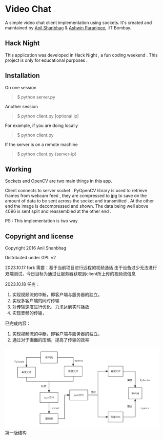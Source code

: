 Video Chat
=================

A simple video chat client implementation using sockets. 
It's created and maintained by [Anil Shanbhag](http://github.com/anilshanbhag) & [Ashwin Paranjpee](http://www.cse.iitb.ac.in/~ashwinp), IIT Bombay.


Hack Night
-----------
This application was developed in Hack Night , a fun coding weekend . This project is only for educational purposes .


Installation
----------
On one session  
> $ python server.py

Another session
> $ python client.py [optional ip]

For example, if you are doing locally
> $ python client.py

If the server is on a remote machine
> $ python client.py {server-ip}

Working
----------
Sockets and OpenCV are two main things in this app. 

Client connects to server socket . PyOpenCV library is used to retrieve frames from webcam feed , they are compressed to jpg to save on the amount of data to be sent across the socket and transmitted . At the other end the image is decompressed and shown. The data being well above 4096 is sent split and reassembled at the other end .

PS : This implementation is two way 


Copyright and license
---------------------

Copyright 2016 Anil Shanbhag

Distributed under GPL v2

2023.10.17 fork
需要：基于当前项目进行远程的视频通话
由于设备过少无法进行双端测试，今日目标为通过让服务器获取到client所上传的视频流信息


2023.10.18 
任务：
1. 实现视频流的中断，即客户端与服务器的独立。
2. 实现多客户端的同时传输
3. 对传输速度进行优化，力求达到实时播放
4. 实现音频的传输，
   
已完成内容：
1. 实现视频流的中断，即客户端与服务器的独立。
2. 通过对于画面的压缩，提高了传输的效率

![Alt text](结构文件_1.png)
          第一版结构